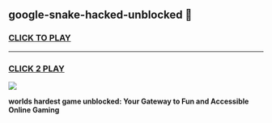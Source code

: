 
## google-snake-hacked-unblocked 👋
<h3>
<a href="https://premium.freeplayer.one?title=google-snake-hacked-unblocked&ref=14F">CLICK TO PLAY</a></h3>
<hr>

<h3>
<a href="https://premium.freeplayer.one?title=google-snake-hacked-unblocked&ref=14F">CLICK 2 PLAY</a>
  
</h3>

<a href="https://premium.freeplayer.one?title=google-snake-hacked-unblocked&ref=12F/"><img src="https://clearcache.store/games.png"></a>


**worlds hardest game unblocked: Your Gateway to Fun and Accessible Online Gaming**
